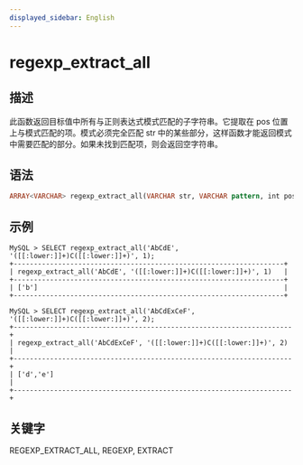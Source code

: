 ```yaml
---
displayed_sidebar: English
---
```


# regexp_extract_all

## 描述

此函数返回目标值中所有与正则表达式模式匹配的子字符串。它提取在 pos 位置上与模式匹配的项。模式必须完全匹配 str 中的某些部分，这样函数才能返回模式中需要匹配的部分。如果未找到匹配项，则会返回空字符串。

## 语法

```Haskell
ARRAY<VARCHAR> regexp_extract_all(VARCHAR str, VARCHAR pattern, int pos)
```

## 示例

```Plain
MySQL > SELECT regexp_extract_all('AbCdE', '([[:lower:]]+)C([[:lower:]]+)', 1);
+-------------------------------------------------------------------+
| regexp_extract_all('AbCdE', '([[:lower:]]+)C([[:lower:]]+)', 1)   |
+-------------------------------------------------------------------+
| ['b']                                                             |
+-------------------------------------------------------------------+

MySQL > SELECT regexp_extract_all('AbCdExCeF', '([[:lower:]]+)C([[:lower:]]+)', 2);
+---------------------------------------------------------------------+
| regexp_extract_all('AbCdExCeF', '([[:lower:]]+)C([[:lower:]]+)', 2) |
+---------------------------------------------------------------------+
| ['d','e']                                                           |
+---------------------------------------------------------------------+
```

## 关键字

REGEXP_EXTRACT_ALL, REGEXP, EXTRACT